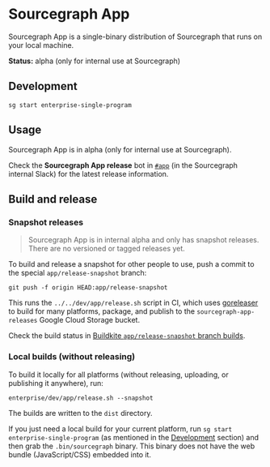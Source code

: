 # Sourcegraph App

Sourcegraph App is a single-binary distribution of Sourcegraph that runs on your local machine.

**Status:** alpha (only for internal use at Sourcegraph)

## Development

```shell
sg start enterprise-single-program
```

## Usage

Sourcegraph App is in alpha (only for internal use at Sourcegraph).

Check the **Sourcegraph App release** bot in [`#app`](https://app.slack.com/client/T02FSM7DL/C04F9E7GUDP) (in the Sourcegraph internal Slack) for the latest release information.

## Build and release

### Snapshot releases

> Sourcegraph App is in internal alpha and only has snapshot releases. There are no versioned or tagged releases yet.

To build and release a snapshot for other people to use, push a commit to the special `app/release-snapshot` branch:

```shell
git push -f origin HEAD:app/release-snapshot
```

This runs the `../../dev/app/release.sh` script in CI, which uses [goreleaser](https://goreleaser.com/) to build for many platforms, package, and publish to the `sourcegraph-app-releases` Google Cloud Storage bucket.

Check the build status in [Buildkite `app/release-snapshot` branch builds](https://buildkite.com/sourcegraph/sourcegraph/builds?branch=app%2Frelease-snapshot).

### Local builds (without releasing)

To build it locally for all platforms (without releasing, uploading, or publishing it anywhere), run:

```shell
enterprise/dev/app/release.sh --snapshot
```

The builds are written to the `dist` directory.

If you just need a local build for your current platform, run `sg start enterprise-single-program` (as mentioned in the [Development](#development) section) and then grab the `.bin/sourcegraph` binary. This binary does not have the web bundle (JavaScript/CSS) embedded into it.
